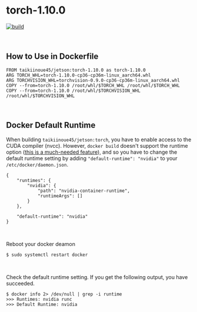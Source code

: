 # torch-1.10.0

[![build](https://github.com/taikiinoue45/docker-jetson/actions/workflows/build.yml/badge.svg?branch=torch-1.10.0)](https://github.com/taikiinoue45/docker-jetson/actions/workflows/build.yml)

<br>

## How to Use in Dockerfile
```
FROM taikiinoue45/jetson:torch-1.10.0 as torch-1.10.0
ARG TORCH_WHL=torch-1.10.0-cp36-cp36m-linux_aarch64.whl
ARG TORCHVISION_WHL=torchvision-0.9.0-cp36-cp36m-linux_aarch64.whl
COPY --from=torch-1.10.0 /root/whl/$TORCH_WHL /root/whl/$TORCH_WHL
COPY --from=torch-1.10.0 /root/whl/$TORCHVISION_WHL /root/whl/$TORCHVISION_WHL
```

<br>

## Docker Default Runtime
When building `taikiinoue45/jetson:torch`, you have to enable access to the CUDA compiler (nvcc). However, `docker build` doesn't support the runtime option ([this is a much-needed feature](https://github.com/NVIDIA/nvidia-docker/issues/595)), and so you have to change the default runtime setting by adding `"default-runtime": "nvidia"` to your `/etc/docker/daemon.json`.
```
{
    "runtimes": {
        "nvidia": {
            "path": "nvidia-container-runtime",
            "runtimeArgs": []
        }
    },

    "default-runtime": "nvidia"
}
```

<br>

Reboot your docker deamon
```
$ sudo systemctl restart docker
```

<br>

Check the default runtime setting. If you get the following output, you have succeeded.
```
$ docker info 2> /dev/null | grep -i runtime
>>> Runtimes: nvidia runc
>>> Default Runtime: nvidia
```
